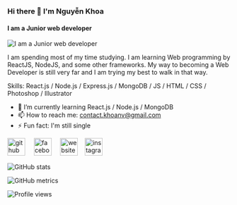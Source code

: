 ### Hi there 👋 I'm Nguyễn Khoa
#### I am a Junior web developer
![I am a Junior web developer](https://i.imgur.com/CH3EzuO.png)

I am spending most of my time studying. I am learning Web programming by ReactJS, NodeJS, and some other frameworks. My way to becoming a Web Developer is still very far and I am trying my best to walk in that way.

Skills: React.js / Node.js / Express.js / MongoDB / JS / HTML / CSS / Photoshop / Illustrator

- 🌱 I’m currently learning React.js / Node.js / MongoDB 
- 📫 How to reach me: contact.khoanv@gmail.com 
- ⚡ Fun fact: I'm still single 


[<img src='https://cdn.jsdelivr.net/npm/simple-icons@3.0.1/icons/github.svg' alt='github' height='40'>](https://github.com/khoa-nv) &nbsp; &nbsp; [<img src='https://cdn.jsdelivr.net/npm/simple-icons@3.0.1/icons/facebook.svg' alt='facebook' height='40'>](https://www.facebook.com/khoanv.me) &nbsp; &nbsp; [<img src='https://cdn.jsdelivr.net/npm/simple-icons@3.0.1/icons/icloud.svg' alt='website' height='40'>](https://khoa-nv.me) &nbsp;&nbsp;  [<img src='https://cdn.jsdelivr.net/npm/simple-icons@3.0.1/icons/instagram.svg' alt='instagram' height='40'>](https://instagram.com/khoanv.me)  

![GitHub stats](https://github-readme-stats.vercel.app/api?username=khoa-nv&show_icons=true&count_private=true)  

![GitHub metrics](https://metrics.lecoq.io/khoa-nv)  

![Profile views](https://gpvc.arturio.dev/khoa-nv)  
